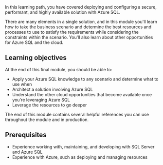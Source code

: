 In this learning path, you have covered deploying and configuring a secure, performant, and highly available solution with Azure SQL.

There are many elements in a single solution, and in this module you'll learn how to take the business scenario and determine the best resources and processes to use to satisfy the requirements while considering the constraints within the scenario. You'll also learn about other opportunities for Azure SQL and the cloud.

## Learning objectives

At the end of this final module, you should be able to:

- Apply your Azure SQL knowledge to any scenario and determine what to use when
- Architect a solution involving Azure SQL
- Understand the other cloud opportunities that become available once you're leveraging Azure SQL
- Leverage the resources to go deeper

The end of this module contains several helpful references you can use throughout the module and in production.

## Prerequisites

- Experience working with, maintaining, and developing with SQL Server and Azure SQL
- Experience with Azure, such as deploying and managing resources
